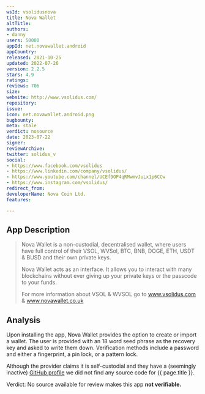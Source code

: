 ```yaml
---
wsId: vsolidusnova
title: Nova Wallet
altTitle: 
authors:
- danny
users: 50000
appId: net.novawallet.android
appCountry: 
released: 2021-10-25
updated: 2022-07-26
version: 2.2.5
stars: 4.9
ratings: 
reviews: 706
size: 
website: http://www.vsolidus.com/
repository: 
issue: 
icon: net.novawallet.android.png
bugbounty: 
meta: stale
verdict: nosource
date: 2023-07-22
signer: 
reviewArchive: 
twitter: solidus_v
social:
- https://www.facebook.com/vsolidus
- https://www.linkedin.com/company/vsolidus/
- https://www.youtube.com/channel/UCEf9OP4qRMwmvJuLx1p6CCw
- https://www.instagram.com/vsolidus/
redirect_from: 
developerName: Nova Coin Ltd.
features: 

---
```


## App Description

> Nova Wallet is a non-custodial, decentralised wallet, where users have full control of their VSOL, WVSol, BTC, BNB, DOGE, ETH, USDT & BUSD and their own private keys.
>
> Nova Wallet acts as an interface. It allows you to interact with many blockchains without ever giving up your private keys or the passcode to your funds.
>
> For more information about VSOL & WVSOL go to www.vsolidus.com & www.novawallet.co.uk


## Analysis

Upon installing the app, Nova Wallet provides the option to create or import a wallet. The user is provided with an 18 word seed phrase as the recovery key and asked to write them down. Verification methods include a password and either a fingerprint, a pin lock, or a pattern lock.

Although the provider claims it is self-custodial and they have a (seemingly inactive) [GitHub profile](https://github.com/VSolidus) we did not find any source code for {{ page.title }}.

Verdict: No source available for review makes this app **not verifiable.**
